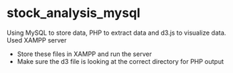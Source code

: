 # stock_analysis_mysql
Using MySQL to store data, PHP to extract data and d3.js to visualize data. Used XAMPP server 

- Store these files in XAMPP and run the server
- Make sure the d3 file is looking at the correct directory for PHP output
